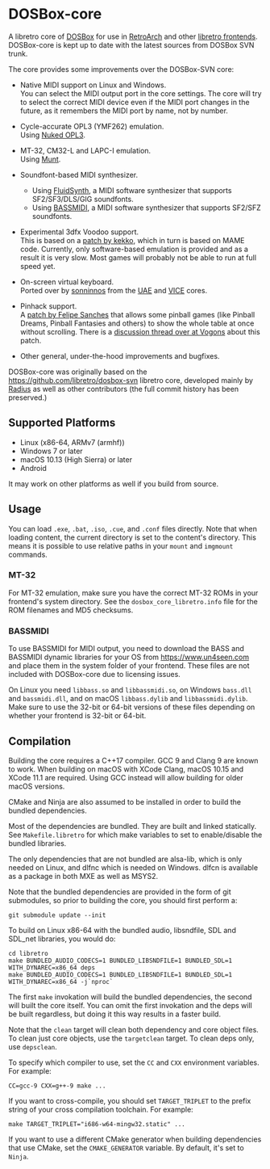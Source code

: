 # DOSBox-core

A libretro core of [DOSBox](https://www.dosbox.com) for use in
[RetroArch](https://www.retroarch.com) and other
[libretro frontends](https://www.libretro.com/index.php/powered-by-libretro).
DOSBox-core is kept up to date with the latest sources from DOSBox SVN trunk.

The core provides some improvements over the DOSBox-SVN core:

* Native MIDI support on Linux and Windows.  
  You can select the MIDI output port in the core settings. The core will try
  to select the correct MIDI device even if the MIDI port changes in the
  future, as it remembers the MIDI port by name, not by number.

* Cycle-accurate OPL3 (YMF262) emulation.  
  Using [Nuked OPL3](https://nukeykt.retrohost.net).

* MT-32, CM32-L and LAPC-I emulation.  
  Using [Munt](https://github.com/munt/munt).

* Soundfont-based MIDI synthesizer.  
  - Using [FluidSynth](http://www.fluidsynth.org), a MIDI software synthesizer
    that supports SF2/SF3/DLS/GIG soundfonts.
  - Using [BASSMIDI](https://www.un4seen.com), a MIDI software synthesizer that
    supports SF2/SFZ soundfonts.

* Experimental 3dfx Voodoo support.  
  This is based on a [patch by kekko](https://www.vogons.org/viewtopic.php?t=41853),
  which in turn is based on MAME code. Currently, only software-based emulation
  is provided and as a result it is very slow. Most games will probably not be
  able to run at full speed yet.

* On-screen virtual keyboard.  
  Ported over by [sonninnos](https://github.com/sonninnos) from the
  [UAE](https://github.com/libretro/libretro-uae) and
  [VICE](https://github.com/libretro/vice-libretro) cores.

* Pinhack support.  
  A [patch by Felipe Sanches](https://github.com/DeXteRrBDN/dosbox-pinhack)
  that allows some pinball games (like Pinball Dreams, Pinball Fantasies and
  others) to show the whole table at once without scrolling. There is a
  [discussion thread over at Vogons](https://www.vogons.org/viewtopic.php?f=41&t=12424)
  about this patch.

* Other general, under-the-hood improvements and bugfixes.

DOSBox-core was originally based on the https://github.com/libretro/dosbox-svn
libretro core, developed mainly by [Radius](https://github.com/fr500) as well
as other contributors (the full commit history has been preserved.)

## Supported Platforms

* Linux (x86-64, ARMv7 (armhf))
* Windows 7 or later
* macOS 10.13 (High Sierra) or later
* Android

It may work on other platforms as well if you build from source.

## Usage

You can load `.exe`, `.bat`, `.iso`, `.cue`, and `.conf` files directly. Note
that when loading content, the current directory is set to the content's
directory. This means it is possible to use relative paths in your `mount` and
`imgmount` commands.

### MT-32

For MT-32 emulation, make sure you have the correct MT-32 ROMs in your
frontend's system directory. See the `dosbox_core_libretro.info` file for the
ROM filenames and MD5 checksums.

### BASSMIDI

To use BASSMIDI for MIDI output, you need to download the BASS and BASSMIDI
dynamic libraries for your OS from https://www.un4seen.com and place them in
the system folder of your frontend. These files are not included with
DOSBox-core due to licensing issues.

On Linux you need `libbass.so` and `libbassmidi.so`, on Windows `bass.dll` and
`bassmidi.dll`, and on macOS `libbass.dylib` and `libbassmidi.dylib`. Make sure
to use the 32-bit or 64-bit versions of these files depending on whether your
frontend is 32-bit or 64-bit.

## Compilation

Building the core requires a C++17 compiler. GCC 9 and Clang 9 are known to
work. When building on macOS with XCode Clang, macOS 10.15 and XCode 11.1 are
required. Using GCC instead will allow building for older macOS versions.

CMake and Ninja are also assumed to be installed in order to build the bundled
dependencies.

Most of the dependencies are bundled. They are built and linked statically.
See `Makefile.libretro` for which make variables to set to enable/disable the
bundled libraries.

The only dependencies that are not bundled are alsa-lib, which is only needed
on Linux, and dlfnc which is needed on Windows. dlfcn is available as a package
in both MXE as well as MSYS2.

Note that the bundled dependencies are provided in the form of git submodules,
so prior to building the core, you should first perform a:

    git submodule update --init

To build on Linux x86-64 with the bundled audio, libsndfile, SDL and SDL_net
libraries, you would do:

    cd libretro
    make BUNDLED_AUDIO_CODECS=1 BUNDLED_LIBSNDFILE=1 BUNDLED_SDL=1 WITH_DYNAREC=x86_64 deps
    make BUNDLED_AUDIO_CODECS=1 BUNDLED_LIBSNDFILE=1 BUNDLED_SDL=1 WITH_DYNAREC=x86_64 -j`nproc`

The first `make` invokation will build the bundled dependencies, the second
will built the core itself. You can omit the first invokation and the deps
will be built regardless, but doing it this way results in a faster build.

Note that the `clean` target will clean both dependency
and core object files. To clean just core objects, use the `targetclean`
target. To clean deps only, use `depsclean`.

To specify which compiler to use, set the `CC` and `CXX` environment
variables. For example:

    CC=gcc-9 CXX=g++-9 make ...

If you want to cross-compile, you should set `TARGET_TRIPLET` to the prefix
string of your cross compilation toolchain. For example:

    make TARGET_TRIPLET="i686-w64-mingw32.static" ...

If you want to use a different CMake generator when building dependencies that
use CMake, set the `CMAKE_GENERATOR` variable. By default, it's set to `Ninja`.

